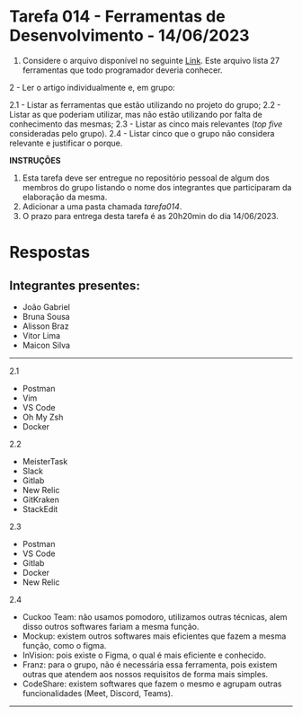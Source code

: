 # Tarefa 014 - Ferramentas de Desenvolvimento - 14/06/2023

1. Considere o arquivo disponível no seguinte [Link](https://onebitcode.com/ferramentas-programador/). Este arquivo lista 27 ferramentas que todo programador deveria conhecer.

2 - Ler o artigo individualmente e, em grupo:

  2.1 - Listar as ferramentas que estão utilizando no projeto do grupo;
  2.2 - Listar as que poderiam utilizar, mas não estão utilizando por falta de conhecimento das mesmas;
  2.3 - Listar as cinco mais relevantes (_top five_ consideradas pelo grupo).
  2.4 - Listar cinco que o grupo não considera relevante e justificar o porque.

**INSTRUÇÕES**
1. Esta tarefa deve ser entregue no repositório pessoal de algum dos membros do grupo listando o nome dos integrantes que participaram da elaboração da mesma.
2. Adicionar a uma pasta chamada *tarefa014*.
5. O prazo para entrega desta tarefa é as 20h20min do dia 14/06/2023.

# Respostas
 ## Integrantes presentes:
- João Gabriel
- Bruna Sousa
- Alisson Braz
- Vitor Lima
- Maicon Silva 
_______
2.1 
- Postman
- Vim
- VS Code
- Oh My Zsh
- Docker

2.2 
- MeisterTask
- Slack
- Gitlab
- New Relic
- GitKraken
- StackEdit


2.3 
- Postman
- VS Code
- Gitlab
- Docker
- New Relic

2.4
- Cuckoo Team: não usamos pomodoro, utilizamos outras técnicas, alem disso outros softwares fariam a mesma função.
- Mockup: existem outros softwares mais eficientes que fazem a mesma função, como o figma.
- InVision: pois existe o Figma, o qual é mais eficiente e conhecido.
- Franz: para o grupo, não é necessária essa ferramenta, pois existem outras que atendem aos nossos requisitos de forma mais simples. 
- CodeShare: existem softwares que fazem o mesmo e agrupam outras funcionalidades (Meet, Discord, Teams).
______


